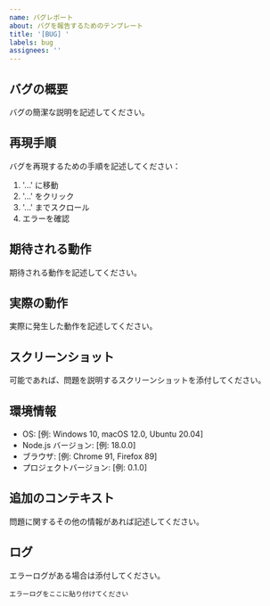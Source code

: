 ```yaml
---
name: バグレポート
about: バグを報告するためのテンプレート
title: '[BUG] '
labels: bug
assignees: ''
---
```


## バグの概要
バグの簡潔な説明を記述してください。

## 再現手順
バグを再現するための手順を記述してください：

1. '...' に移動
2. '...' をクリック
3. '...' までスクロール
4. エラーを確認

## 期待される動作
期待される動作を記述してください。

## 実際の動作
実際に発生した動作を記述してください。

## スクリーンショット
可能であれば、問題を説明するスクリーンショットを添付してください。

## 環境情報
- OS: [例: Windows 10, macOS 12.0, Ubuntu 20.04]
- Node.js バージョン: [例: 18.0.0]
- ブラウザ: [例: Chrome 91, Firefox 89]
- プロジェクトバージョン: [例: 0.1.0]

## 追加のコンテキスト
問題に関するその他の情報があれば記述してください。

## ログ
エラーログがある場合は添付してください。

```
エラーログをここに貼り付けてください
```
